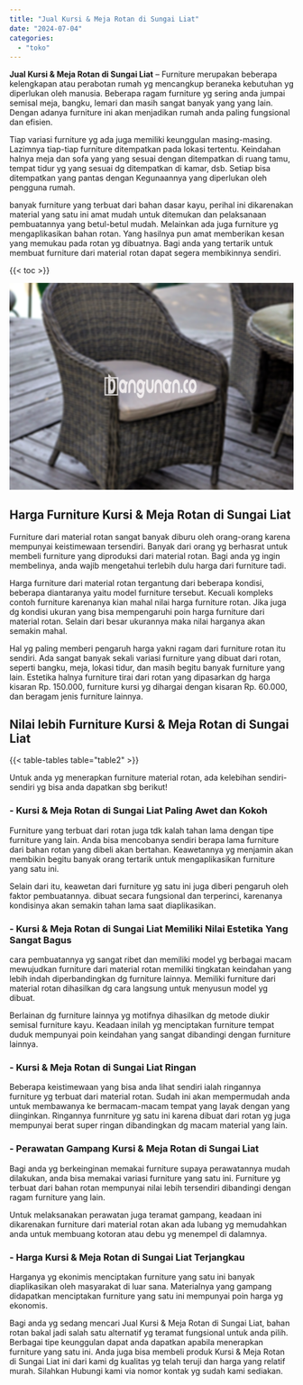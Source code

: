 ```yaml
---
title: "Jual Kursi & Meja Rotan di Sungai Liat"
date: "2024-07-04"
categories: 
  - "toko"
---
```


**Jual Kursi & Meja Rotan di Sungai Liat** – Furniture merupakan beberapa kelengkapan atau perabotan rumah yg mencangkup beraneka kebutuhan yg diperlukan oleh manusia. Beberapa ragam furniture yg sering anda jumpai semisal meja, bangku, lemari dan masih sangat banyak yang yang lain. Dengan adanya furniture ini akan menjadikan rumah anda paling fungsional dan efisien.

Tiap variasi furniture yg ada juga memiliki keunggulan masing-masing. Lazimnya tiap-tiap furniture ditempatkan pada lokasi tertentu. Keindahan halnya meja dan sofa yang yang sesuai dengan ditempatkan di ruang tamu, tempat tidur yg yang sesuai dg ditempatkan di kamar, dsb. Setiap bisa ditempatkan yang pantas dengan Kegunaannya yang diperlukan oleh pengguna rumah.

banyak furniture yang terbuat dari bahan dasar kayu, perihal ini dikarenakan material yang satu ini amat mudah untuk ditemukan dan pelaksanaan pembuatannya yang betul-betul mudah. Melainkan ada juga furniture yg mengaplikasikan bahan rotan. Yang hasilnya pun amat memberikan kesan yang memukau pada rotan yg dibuatnya. Bagi anda yang tertarik untuk membuat furniture dari material rotan dapat segera membikinnya sendiri.

{{< toc >}}

![Jual Kursi & Meja Rotan di Sungai Liat](/images/kursi-meja-rotan-murah28.png)

## Harga Furniture Kursi & Meja Rotan di Sungai Liat

Furniture dari material rotan sangat banyak diburu oleh orang-orang karena mempunyai keistimewaan tersendiri. Banyak dari orang yg berhasrat untuk membeli furniture yang diproduksi dari material rotan. Bagi anda yg ingin membelinya, anda wajib mengetahui terlebih dulu harga dari furniture tadi.

Harga furniture dari material rotan tergantung dari beberapa kondisi, beberapa diantaranya yaitu model furniture tersebut. Kecuali kompleks contoh furniture karenanya kian mahal nilai harga furniture rotan. Jika juga dg kondisi ukuran yang bisa mempengaruhi poin harga furniture dari material rotan. Selain dari besar ukurannya maka nilai harganya akan semakin mahal.

Hal yg paling memberi pengaruh harga yakni ragam dari furniture rotan itu sendiri. Ada sangat banyak sekali variasi furniture yang dibuat dari rotan, seperti bangku, meja, lokasi tidur, dan masih begitu banyak furniture yang lain. Estetika halnya furniture tirai dari rotan yang dipasarkan dg harga kisaran Rp. 150.000, furniture kursi yg dihargai dengan kisaran Rp. 60.000, dan beragam jenis furniture lainnya.

## Nilai lebih Furniture Kursi & Meja Rotan di Sungai Liat

{{< table-tables table="table2" >}}

Untuk anda yg menerapkan furniture material rotan, ada kelebihan sendiri-sendiri yg bisa anda dapatkan sbg berikut!

### \- Kursi & Meja Rotan di Sungai Liat Paling Awet dan Kokoh

Furniture yang terbuat dari rotan juga tdk kalah tahan lama dengan tipe furniture yang lain. Anda bisa mencobanya sendiri berapa lama furniture dari bahan rotan yang dibeli akan bertahan. Keawetannya yg menjamin akan membikin begitu banyak orang tertarik untuk mengaplikasikan furniture yang satu ini.

Selain dari itu, keawetan dari furniture yg satu ini juga diberi pengaruh oleh faktor pembuatannya. dibuat secara fungsional dan terperinci, karenanya kondisinya akan semakin tahan lama saat diaplikasikan.

### \- Kursi & Meja Rotan di Sungai Liat Memiliki Nilai Estetika Yang Sangat Bagus

cara pembuatannya yg sangat ribet dan memiliki model yg berbagai macam mewujudkan furniture dari material rotan memiliki tingkatan keindahan yang lebih indah diperbandingkan dg furniture lainnya. Memiliki furniture dari material rotan dihasilkan dg cara langsung untuk menyusun model yg dibuat.

Berlainan dg furniture lainnya yg motifnya dihasilkan dg metode diukir semisal furniture kayu. Keadaan inilah yg menciptakan furniture tempat duduk mempunyai poin keindahan yang sangat dibandingi dengan furniture lainnya.

### \- Kursi & Meja Rotan di Sungai Liat Ringan

Beberapa keistimewaan yang bisa anda lihat sendiri ialah ringannya furniture yg terbuat dari material rotan. Sudah ini akan mempermudah anda untuk membawanya ke bermacam-macam tempat yang layak dengan yang diinginkan. Ringannya funrniture yg satu ini karena dibuat dari rotan yg juga mempunyai berat super ringan dibandingkan dg macam material yang lain.

### \- Perawatan Gampang Kursi & Meja Rotan di Sungai Liat

Bagi anda yg berkeinginan memakai furniture supaya perawatannya mudah dilakukan, anda bisa memakai variasi furniture yang satu ini. Furniture yg terbuat dari bahan rotan mempunyai nilai lebih tersendiri dibandingi dengan ragam furniture yang lain.

Untuk melaksanakan perawatan juga teramat gampang, keadaan ini dikarenakan furniture dari material rotan akan ada lubang yg memudahkan anda untuk membuang kotoran atau debu yg menempel di dalamnya.

### \- Harga Kursi & Meja Rotan di Sungai Liat Terjangkau

Harganya yg ekonimis menciptakan furniture yang satu ini banyak diaplikasikan oleh masyarakat di luar sana. Materialnya yang gampang didapatkan menciptakan furniture yang satu ini mempunyai poin harga yg ekonomis.

Bagi anda yg sedang mencari Jual Kursi & Meja Rotan di Sungai Liat, bahan rotan bakal jadi salah satu alternatif yg teramat fungsional untuk anda pilih. Berbagai tipe keunggulan dapat anda dapatkan apabila menerapkan furniture yang satu ini. Anda juga bisa membeli produk Kursi & Meja Rotan di Sungai Liat ini dari kami dg kualitas yg telah teruji dan harga yang relatif murah. Silahkan Hubungi kami via nomor kontak yg sudah kami sediakan.
